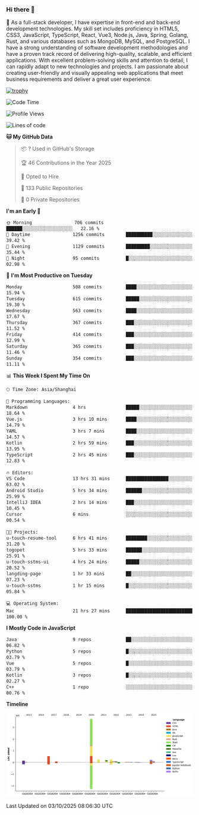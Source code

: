 ### Hi there 👋

🌱 As a full-stack developer, I have expertise in front-end and back-end development technologies. My skill set includes proficiency in HTML5, CSS3, JavaScript, TypeScript, React, Vue3, Node.js, Java, Spring, Golang, Rust, and various databases such as MongoDB, MySQL, and PostgreSQL. I have a strong understanding of software development methodologies and have a proven track record of delivering high-quality, scalable, and efficient applications. With excellent problem-solving skills and attention to detail, I can rapidly adapt to new technologies and projects. I am passionate about creating user-friendly and visually appealing web applications that meet business requirements and deliver a great user experience.

[![trophy](https://github-profile-trophy.vercel.app/?username=elton&rank=SECRET,SSS,SS,S,AAA,AA,A&theme=onedark&no-frame=true&margin-w=10)](https://github.com/ryo-ma/github-profile-trophy)

<!--START_SECTION:waka-->
![Code Time](http://img.shields.io/badge/Code%20Time-1%2C946%20hrs%2038%20mins-blue)

![Profile Views](http://img.shields.io/badge/Profile%20Views-0-blue)

![Lines of code](https://img.shields.io/badge/From%20Hello%20World%20I%27ve%20Written-5.9%20million%20lines%20of%20code-blue)

**🐱 My GitHub Data** 

> 📦 ? Used in GitHub's Storage 
 > 
> 🏆 46 Contributions in the Year 2025
 > 
> 💼 Opted to Hire
 > 
> 📜 133 Public Repositories 
 > 
> 🔑 0 Private Repositories 
 > 
**I'm an Early 🐤** 

```text
🌞 Morning                706 commits         ██████░░░░░░░░░░░░░░░░░░░   22.16 % 
🌆 Daytime                1256 commits        ██████████░░░░░░░░░░░░░░░   39.42 % 
🌃 Evening                1129 commits        █████████░░░░░░░░░░░░░░░░   35.44 % 
🌙 Night                  95 commits          █░░░░░░░░░░░░░░░░░░░░░░░░   02.98 % 
```
📅 **I'm Most Productive on Tuesday** 

```text
Monday                   508 commits         ████░░░░░░░░░░░░░░░░░░░░░   15.94 % 
Tuesday                  615 commits         █████░░░░░░░░░░░░░░░░░░░░   19.30 % 
Wednesday                563 commits         ████░░░░░░░░░░░░░░░░░░░░░   17.67 % 
Thursday                 367 commits         ███░░░░░░░░░░░░░░░░░░░░░░   11.52 % 
Friday                   414 commits         ███░░░░░░░░░░░░░░░░░░░░░░   12.99 % 
Saturday                 365 commits         ███░░░░░░░░░░░░░░░░░░░░░░   11.46 % 
Sunday                   354 commits         ███░░░░░░░░░░░░░░░░░░░░░░   11.11 % 
```


📊 **This Week I Spent My Time On** 

```text
🕑︎ Time Zone: Asia/Shanghai

💬 Programming Languages: 
Markdown                 4 hrs               █████░░░░░░░░░░░░░░░░░░░░   18.64 % 
Vue.js                   3 hrs 10 mins       ████░░░░░░░░░░░░░░░░░░░░░   14.79 % 
YAML                     3 hrs 7 mins        ████░░░░░░░░░░░░░░░░░░░░░   14.57 % 
Kotlin                   2 hrs 59 mins       ███░░░░░░░░░░░░░░░░░░░░░░   13.95 % 
TypeScript               2 hrs 45 mins       ███░░░░░░░░░░░░░░░░░░░░░░   12.83 % 

🔥 Editors: 
VS Code                  13 hrs 31 mins      ████████████████░░░░░░░░░   63.02 % 
Android Studio           5 hrs 34 mins       ██████░░░░░░░░░░░░░░░░░░░   25.99 % 
IntelliJ IDEA            2 hrs 14 mins       ███░░░░░░░░░░░░░░░░░░░░░░   10.45 % 
Cursor                   6 mins              ░░░░░░░░░░░░░░░░░░░░░░░░░   00.54 % 

🐱‍💻 Projects: 
u-touch-resume-tool      6 hrs 41 mins       ████████░░░░░░░░░░░░░░░░░   31.20 % 
togopet                  5 hrs 33 mins       ██████░░░░░░░░░░░░░░░░░░░   25.91 % 
u-touch-sstms-ui         4 hrs 24 mins       █████░░░░░░░░░░░░░░░░░░░░   20.52 % 
langding-page            1 hr 33 mins        ██░░░░░░░░░░░░░░░░░░░░░░░   07.23 % 
u-touch-sstms            1 hr 15 mins        █░░░░░░░░░░░░░░░░░░░░░░░░   05.84 % 

💻 Operating System: 
Mac                      21 hrs 27 mins      █████████████████████████   100.00 % 
```

**I Mostly Code in JavaScript** 

```text
Java                     9 repos             ██░░░░░░░░░░░░░░░░░░░░░░░   06.82 % 
Python                   5 repos             █░░░░░░░░░░░░░░░░░░░░░░░░   03.79 % 
Vue                      5 repos             █░░░░░░░░░░░░░░░░░░░░░░░░   03.79 % 
Kotlin                   3 repos             █░░░░░░░░░░░░░░░░░░░░░░░░   02.27 % 
C++                      1 repo              ░░░░░░░░░░░░░░░░░░░░░░░░░   00.76 % 
```



**Timeline**

![Lines of Code chart](https://raw.githubusercontent.com/elton/elton/main/assets/bar_graph.png)


 Last Updated on 03/10/2025 08:06:30 UTC
<!--END_SECTION:waka-->

<!--
**elton/elton** is a ✨ _special_ ✨ repository because its `README.md` (this file) appears on your GitHub profile.

Here are some ideas to get you started:

- 🔭 I’m currently working on ...
- 🌱 I’m currently learning ...
- 👯 I’m looking to collaborate on ...
- 🤔 I’m looking for help with ...
- 💬 Ask me about ...
- 📫 How to reach me: ...
- 😄 Pronouns: ...
- ⚡ Fun fact: ...
-->
